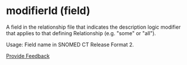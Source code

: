 # modifierId (field)

A field in the relationship file that indicates the description logic modifier that applies to that defining Relationship (e.g. "some" or "all").

Usage: Field name in SNOMED CT Release Format 2.






<a href="https://docs.google.com/forms/d/e/1FAIpQLScTmbZIf0UEQwYDkY27EEWBkaiYkHSbR0_9DmFrMLXoQLyL7Q/viewform?usp=pp_url&entry.1767247133=Release+File+Specification&entry.670899847=modifierId%20%28field%29" class="button primary">Provide Feedback</a>
